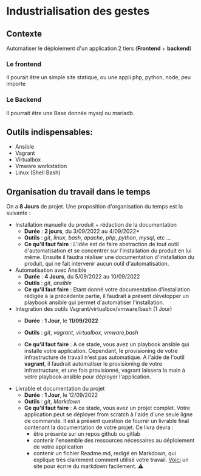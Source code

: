 # Industrialisation des gestes


## Contexte 
 Automatiser le déploiement d'un application 2 tiers (**Frontend** + **backend**)
### Le frontend
 Il pourait être un simple site statique, ou une appli php, python, node, peu importe

### Le Backend 
Il pourrait être une Base donnée mysql ou mariadb.



## Outils indispensables: 
- Ansible
- Vagrant
- Virtualbox
- Vmware workstation
- Linux (Shell Bash)

## Organisation du travail dans le temps
On a **8 Jours** de projet. Une proposition d'organisation du temps est la suivante : 

* Installation manuelle du produit + rédaction de la documentation
  * **Durée** : **2 jours**, du 3/09/2022 au 4/09/2022*
  *  **Outils** : *git*, *linux*, *bash*, *apache*, *php*, *python*, *mysql*, etc ...
  * **Ce qu'il faut faire** : L'idée est de faire abstraction de tout outil d'automatisation et se concentrer sur l'installation du produit en lui même. Ensuite il faudra réaliser une documentation d'installation du produit, qui ne fait intervenir aucun outil d'automatisation.
* Automatisation avec Ansible
  *  **Durée** : **4 Jours**, du 5/09/2022 au 10/09/2022
  *  **Outils** : *git*, *ansible*
  * **Ce qu'il faut faire** : Etant donné votre documentation d'installation rédigée à la précédente partie, il faudrait à présent développer un playbook ansible qui permet d'automatiser l'installation. 
* Integration des outils Vagrant/virtualbox/vmware/bash (1 Jour)
  *  **Durée** : **1 Jour**, le **11/09/2022**
  *  **Outils** : *git*, *vagrant*, *virtualbox*, *vmware*,*bash*

  * **Ce qu'il faut faire** : A ce stade, vous avez un playbook ansible qui installe votre application. Cependant, le provisioning de votre infrastructure de travail n'est pas automatique. A l'aide de l'outil **vagrant**, il faudrait automatiser le provisioning de votre infrastructure, et une fois provisionné, vagrant laissera la main à votre playbook ansible pour déployer l'application.
* Livrable et documentation du projet 
  *  **Durée** : **1 Jour**, le 12/09/2022
  *  **Outils** : *git*, *Markdown*
  * **Ce qu'il faut faire** : A ce stade, vous avez un projet complet. Votre application peut se déployer from scratch à l'aide d'une seule ligne de commande. Il est à présent question de fournir un livrable final contenant la documentation de votre projet. Ce livra devra : 
    * être présente sur un repos github ou gitlab
    * contenir l'ensemble des ressources nécessaires au déploiement de votre application
    * contenir un fichier Readme.md, redigé en Markdown, qui explique très clairement comment utilisé votre travail. [Voici](https://stackedit.io/) un site pour écrire du markdown facilement.
:warning:  

